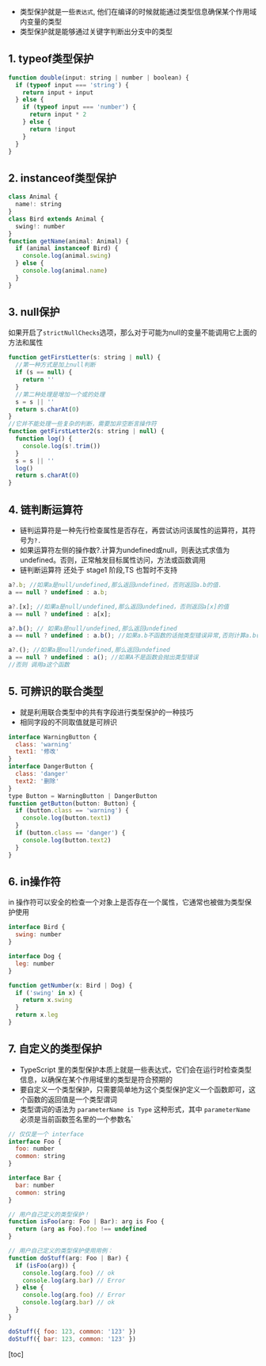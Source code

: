 * 类型保护就是一些`表达式`, 他们在编译的时候就能通过类型信息确保某个作用域内变量的类型
* 类型保护就是能够通过关键字判断出分支中的类型

## 1. typeof类型保护
```js
function double(input: string | number | boolean) {
  if (typeof input === 'string') {
    return input + input
  } else {
    if (typeof input === 'number') {
      return input * 2
    } else {
      return !input
    }
  }
}

```

## 2. instanceof类型保护
```js
class Animal {
  name!: string
}
class Bird extends Animal {
  swing!: number
}
function getName(animal: Animal) {
  if (animal instanceof Bird) {
    console.log(animal.swing)
  } else {
    console.log(animal.name)
  }
}


```

## 3. null保护
如果开启了`strictNullChecks`选项，那么对于可能为null的变量不能调用它上面的方法和属性
```js
function getFirstLetter(s: string | null) {
  //第一种方式是加上null判断
  if (s == null) {
    return ''
  }
  //第二种处理是增加一个或的处理
  s = s || ''
  return s.charAt(0)
}
//它并不能处理一些复杂的判断，需要加非空断言操作符
function getFirstLetter2(s: string | null) {
  function log() {
    console.log(s!.trim())
  }
  s = s || ''
  log()
  return s.charAt(0)
}

```

## 4. 链判断运算符
* 链判运算符是一种先行检查属性是否存在，再尝试访问该属性的运算符，其符号为`?.`
* 如果运算符左侧的操作数?.计算为undefined或null，则表达式求值为undefined。否则，正常触发目标属性访问，方法或函数调用
* 链判断运算符 还处于 stage1 阶段,TS 也暂时不支持
```js
a?.b; //如果a是null/undefined,那么返回undefined，否则返回a.b的值.
a == null ? undefined : a.b;

a?.[x]; //如果a是null/undefined,那么返回undefined，否则返回a[x]的值
a == null ? undefined : a[x];

a?.b(); // 如果a是null/undefined,那么返回undefined
a == null ? undefined : a.b(); //如果a.b不函数的话抛类型错误异常,否则计算a.b()的结果

a?.(); //如果a是null/undefined,那么返回undefined
a == null ? undefined : a(); //如果A不是函数会抛出类型错误
//否则 调用a这个函数

```

## 5. 可辨识的联合类型
* 就是利用联合类型中的共有字段进行类型保护的一种技巧
* 相同字段的不同取值就是可辨识
```js
interface WarningButton {
  class: 'warning'
  text1: '修改'
}
interface DangerButton {
  class: 'danger'
  text2: '删除'
}
type Button = WarningButton | DangerButton
function getButton(button: Button) {
  if (button.class == 'warning') {
    console.log(button.text1)
  }
  if (button.class == 'danger') {
    console.log(button.text2)
  }
}

```

## 6. in操作符
in 操作符可以安全的检查一个对象上是否存在一个属性，它通常也被做为类型保护使用
```js
interface Bird {
  swing: number
}

interface Dog {
  leg: number
}

function getNumber(x: Bird | Dog) {
  if ('swing' in x) {
    return x.swing
  }
  return x.leg
}

```

## 7. 自定义的类型保护
* TypeScript 里的类型保护本质上就是一些表达式，它们会在运行时检查类型信息，以确保在某个作用域里的类型是符合预期的
* 要自定义一个类型保护，只需要简单地为这个类型保护定义一个函数即可，这个函数的返回值是一个类型谓词
* 类型谓词的语法为 `parameterName is Type` 这种形式，其中 `parameterName` 必须是当前函数签名里的一个参数名`
```js
// 仅仅是一个 interface
interface Foo {
  foo: number
  common: string
}

interface Bar {
  bar: number
  common: string
}

// 用户自己定义的类型保护！
function isFoo(arg: Foo | Bar): arg is Foo {
  return (arg as Foo).foo !== undefined
}

// 用户自己定义的类型保护使用用例：
function doStuff(arg: Foo | Bar) {
  if (isFoo(arg)) {
    console.log(arg.foo) // ok
    console.log(arg.bar) // Error
  } else {
    console.log(arg.foo) // Error
    console.log(arg.bar) // ok
  }
}

doStuff({ foo: 123, common: '123' })
doStuff({ bar: 123, common: '123' })

```

[toc]